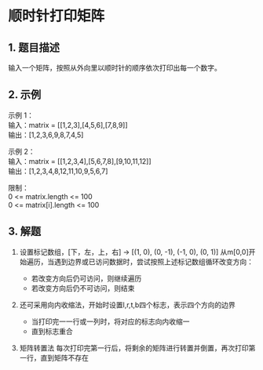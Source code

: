 # 顺时针打印矩阵
## 1. 题目描述
输入一个矩阵，按照从外向里以顺时针的顺序依次打印出每一个数字。  

## 2. 示例
示例 1：  
输入：matrix = [[1,2,3],[4,5,6],[7,8,9]]    
输出：[1,2,3,6,9,8,7,4,5]

示例 2：  
输入：matrix = [[1,2,3,4],[5,6,7,8],[9,10,11,12]]  
输出：[1,2,3,4,8,12,11,10,9,5,6,7]

限制：  
0 <= matrix.length <= 100    
0 <= matrix[i].length <= 100

## 3. 解题
1. 设置标记数组，[下，左，上，右] -> [(1, 0), (0, -1), (-1, 0), (0, 1)]
从m[0,0]开始遍历，当遇到边界或已访问数据时，尝试按照上述标记数组循环改变方向：
   * 若改变方向后仍可访问，则继续遍历
   * 若改变方向后仍不可访问，则结束
   
2. 还可采用向内收缩法，开始时设置l,r,t,b四个标志，表示四个方向的边界
    * 当打印完一一行或一列时，将对应的标志向内收缩一
    * 直到标志重合

3. 矩阵转置法
每次打印完第一行后，将剩余的矩阵进行转置并倒置，再次打印第一行，直到矩阵不存在

